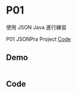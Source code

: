 # P01

使用 JSON Java 進行練習

P01 JSONPra Project [Code](https://github.com/kancheng/JSONPraNote/tree/master/prj/JSONPra)


## Demo

![]()


## Code
